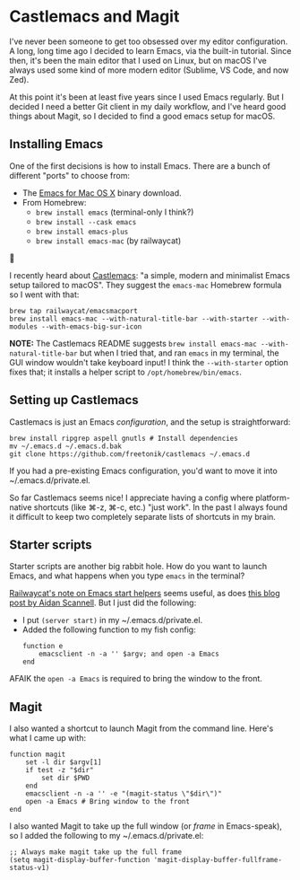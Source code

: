 # Castlemacs and Magit

I've never been someone to get too obsessed over my editor configuration. A long, long time ago I decided to learn Emacs, via the built-in tutorial. Since then, it's been the main editor that I used on Linux, but on macOS I've always used some kind of more modern editor (Sublime, VS Code, and now Zed).

At this point it's been at least five years since I used Emacs regularly. But I decided I need a better Git client in my daily workflow, and I've heard good things about Magit, so I decided to find a good emacs setup for macOS.

## Installing Emacs

One of the first decisions is how to install Emacs. There are a bunch of different "ports" to choose from:

- The [Emacs for Mac OS X](https://emacsformacosx.com/) binary download.
- From Homebrew:
  * `brew install emacs` (terminal-only I think?)
  * `brew install --cask emacs`
  * `brew install emacs-plus`
  * `brew install emacs-mac` (by railwaycat)

🫠

I recently heard about [Castlemacs](https://github.com/freetonik/castlemacs): "a simple, modern and minimalist Emacs setup tailored to macOS". They suggest the `emacs-mac` Homebrew formula so I went with that:

```
brew tap railwaycat/emacsmacport
brew install emacs-mac --with-natural-title-bar --with-starter --with-modules --with-emacs-big-sur-icon
```

**NOTE:** The Castlemacs README suggests `brew install emacs-mac --with-natural-title-bar` but when I tried that, and ran `emacs` in my terminal, the GUI window wouldn't take keyboard input! I think the `--with-starter` option fixes that; it installs a helper script to `/opt/homebrew/bin/emacs`.

## Setting up Castlemacs

Castlemacs is just an Emacs _configuration_, and the setup is straightforward:

```
brew install ripgrep aspell gnutls # Install dependencies
mv ~/.emacs.d ~/.emacs.d.bak
git clone https://github.com/freetonik/castlemacs ~/.emacs.d
```

If you had a pre-existing Emacs configuration, you'd want to move it into ~/.emacs.d/private.el.

So far Castlemacs seems nice! I appreciate having a config where platform-native shortcuts (like ⌘-z, ⌘-c, etc.) "just work". In the past I always found it difficult to keep two completely separate lists of shortcuts in my brain.

## Starter scripts

Starter scripts are another big rabbit hole. How do you want to launch Emacs, and what happens when you type `emacs` in the terminal?

[Railwaycat's note on Emacs start helpers](https://github.com/railwaycat/homebrew-emacsmacport/blob/master/docs/emacs-start-helpers.md) seems useful, as does [this blog post by Aidan Scannell](https://www.aidanscannell.com/post/setting-up-an-emacs-playground-on-mac/). But I just did the following:

- I put `(server start)` in my ~/.emacs.d/private.el.
- Added the following function to my fish config:
  ```
  function e
      emacsclient -n -a '' $argv; and open -a Emacs
  end
  ```

AFAIK the `open -a Emacs` is required to bring the window to the front.

## Magit

I also wanted a shortcut to launch Magit from the command line. Here's what I came up with:

```
function magit
    set -l dir $argv[1]
    if test -z "$dir"
        set dir $PWD
    end
    emacsclient -n -a '' -e "(magit-status \"$dir\")"
    open -a Emacs # Bring window to the front
end
```

I also wanted Magit to take up the full window (or _frame_ in Emacs-speak), so I added the following to my ~/.emacs.d/private.el:

```
;; Always make magit take up the full frame
(setq magit-display-buffer-function 'magit-display-buffer-fullframe-status-v1)
```
